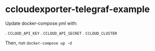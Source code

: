 # ccloudexporter-telegraf-example


Update docker-compose.yml with:

. `CCLOUD_API_KEY`
. `CCLOUD_API_SECRET`
. `CCLOUD_CLUSTER`


Then, run `docker-compose up -d`
